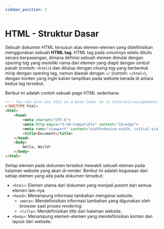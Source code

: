 ```yaml
---
sidebar_position: 2
---
```


# HTML - Struktur Dasar

Sebuah dokumen HTML tersusun atas elemen-elemen yang didefinisikan menggunakan sebuah **HTML tag**. HTML tag pada umumnya selalu ditulis secara berpasangan, dimana definisi sebuah elemen dimulai dengan *opening tag* yang memiliki nama dari elemen yang diapit dengan simbol panah (contoh: `<html>`) dan ditutup dengan *closing tag* yang berbentuk mirip dengan opening tag, namun diawali dengan `</` (contoh: `</html>`), dengan konten yang ingin kalian tampilkan pada website berada di antara kedua tag tersebut.

Berikut ini adalah contoh sebuah page HTML sederhana:

```html
<!-- You can also use this as a base later on in tutorials/assignments -->
<!DOCTYPE html>
<html>
    <head>
        <meta charset="UTF-8">
        <meta http-equiv="X-UA-Compatible" content="IE=edge">
        <meta name="viewport" content="width=device-width, initial-scale=1.0">
        <title>Document</title>
    </head>
    <body>
        Hello, World!
    </body>
</html>
```


Setiap elemen pada dokumen tersebut mewakili sebuah elemen pada halaman website yang akan di-render. Berikut ini adalah kegunaan dari setiap elemen yang ada pada dokumen tersebut:
- `<html>`: Elemen utama dari dokumen yang menjadi *parent* dari semua elemen lain-nya
- `<head>`: Menampung informasi tambahan mengenai website.
  - `<meta>`: Mendefinisikan informasi tambahan yang digunakan oleh browser saat proses *rendering*.
  - `<title>`: Mendefinisikan title dari halaman website.
- `<body>`: Menampung elemen-elemen yang mendefinisikan konten dan layout dari website.

